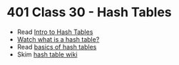 # 401 Class 30 - Hash Tables

- Read [Intro to Hash Tables](https://codefellows.github.io/common_curriculum/data_structures_and_algorithms/Code_401/class-30/resources/Hashtables.html)
- [Watch what is a hash table?](https://www.youtube.com/watch?v=MfhjkfocRR0)
- Read [basics of hash tables](https://www.hackerearth.com/practice/data-structures/hash-tables/basics-of-hash-tables/tutorial/)
- Skim [hash table wiki](https://en.wikipedia.org/wiki/Hash_table)
